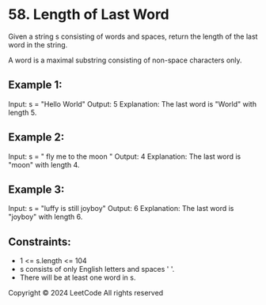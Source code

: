 # 58. Length of Last Word
Given a string s consisting of words and spaces, return the length of the last word in the string.

A word is a maximal substring consisting of non-space characters only.

## Example 1:
Input: s = "Hello World"
Output: 5
Explanation: The last word is "World" with length 5.

## Example 2:
Input: s = "   fly me   to   the moon  "
Output: 4
Explanation: The last word is "moon" with length 4.

## Example 3:
Input: s = "luffy is still joyboy"
Output: 6
Explanation: The last word is "joyboy" with length 6.

## Constraints:
- 1 <= s.length <= 104
- s consists of only English letters and spaces ' '.
- There will be at least one word in s.

Copyright ©️ 2024 LeetCode All rights reserved
